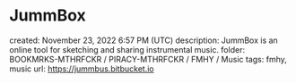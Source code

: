 # JummBox

created: November 23, 2022 6:57 PM (UTC)
description: JummBox is an online tool for sketching and sharing instrumental music.
folder: BOOKMRKS-MTHRFCKR / PIRACY-MTHRFCKR / FMHY / Music
tags: fmhy, music
url: https://jummbus.bitbucket.io